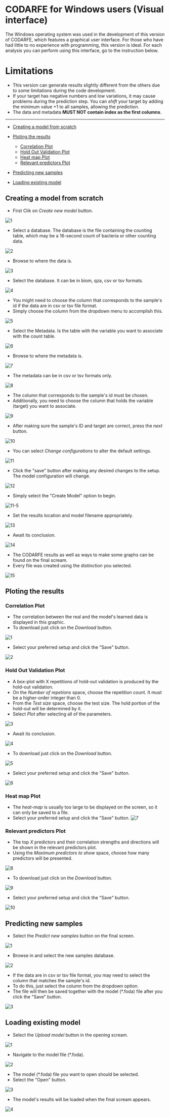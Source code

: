 # CODARFE for Windows users (Visual interface)

The Windows operating system was used in the development of this version of CODARFE, which features a graphical user interface. For those who have had little to no experience with programming, this version is ideal. For each analysis you can perform using this interface, go to the instruction below.

# Limitations
- This version can generate results slightly different from the others due to some limitations during the code development.
- If your target has negative numbers and low variations, it may cause problems during the prediction step. You can *shift* your target by adding the minimum value +1 to all samples, allowing the prediction.
- The data and metadata **MUST NOT contain index as the first columns**.

---

* [Creating a model from scratch](#Creating-a-model-from-scratch)
* [Ploting the results](#Ploting-the-results)
  - [Correlation Plot](#Correlation-Plot)
  - [Hold Out Validation Plot](#Hold-Out-Validation-Plot)
  - [Heat map Plot](#Heat-map-Plot)
  - [Relevant predictors Plot](#Relevant-predictors-Plot)
    
* [Predicting new samples](#Predicting-new-samples)
* [Loading existing model](#Loading-existing-model)


## Creating a model from scratch

* First Clik on *Create new model* button.

![1](https://github.com/MuriloCaminotto/CODARFE/assets/92797211/4b1ddf7f-9ef1-4767-b15c-5c67d6690e35)

* Select a database. The database is the file containing the counting table, which may be a 16-second count of bacteria or other counting data.
  
![2](https://github.com/MuriloCaminotto/CODARFE/assets/92797211/65f63dfe-9429-4ede-8c89-a57ae1eb4e12)

* Browse to where the data is.

![3](https://github.com/MuriloCaminotto/CODARFE/assets/92797211/56e90ea8-c712-4311-88b7-b27a278d27ef)

* Select the database. It can be in biom, qza, csv or tsv formats.

![4](https://github.com/MuriloCaminotto/CODARFE/assets/92797211/54b05cd1-3589-442d-9773-895e3ec76b24)

* You might need to choose the column that corresponds to the sample's id if the data are in csv or tsv file format.
* Simply choose the column from the dropdown menu to accomplish this.

![5](https://github.com/MuriloCaminotto/CODARFE/assets/92797211/6cf42117-4b36-4c4b-b8c7-118399e67e1d)

* Select the Metadata. Is the table with the variable you want to associate with the count table.

![6](https://github.com/MuriloCaminotto/CODARFE/assets/92797211/31075e46-5855-4f4c-88dd-ce2d180076e8)

* Browse to where the metadata is.

![7](https://github.com/MuriloCaminotto/CODARFE/assets/92797211/bda8f337-c788-451e-b693-2ce2ed147763)

* The metadata can be in csv or tsv formats only.

![8](https://github.com/MuriloCaminotto/CODARFE/assets/92797211/a49715fa-a93f-47bd-8e3f-7b018ea2e113)

* The column that corresponds to the sample's id must be chosen.
* Additionally, you need to choose the column that holds the variable (target) you want to associate.

![9](https://github.com/MuriloCaminotto/CODARFE/assets/92797211/035c5d44-7c76-42eb-b6ba-1da3ae93deed)

* After making sure the sample's ID and target are correct, press the *next* button.

![10](https://github.com/MuriloCaminotto/CODARFE/assets/92797211/000e7760-137e-4c19-b4dc-23aeea41f117)

* You can select *Change configurations* to alter the default settings.

![11](https://github.com/MuriloCaminotto/CODARFE/assets/92797211/59a9bf85-33dd-4e72-bbe1-300f399e36da)

* Click the "save" button after making any desired changes to the setup. The model configuration will change.

![12](https://github.com/MuriloCaminotto/CODARFE/assets/92797211/9ad3d1c4-0820-4e7c-9130-8cf7857b8bbb)

* Simply select the "Create Model" option to begin.

![11-5](https://github.com/MuriloCaminotto/CODARFE/assets/92797211/840634d0-dcda-445a-8fd0-1e04ddbc2e30)

* Set the results location and model filename appropriately.

![13](https://github.com/MuriloCaminotto/CODARFE/assets/92797211/3d9195ac-c8a6-4831-9182-0bf92a454f25)

* Await its conclusion.

![14](https://github.com/MuriloCaminotto/CODARFE/assets/92797211/548f35fb-dfc7-4312-99b9-5804372ea8f3)

* The CODARFE results as well as ways to make some graphs can be found on the final scream.
* Every file was created using the distinction you selected.

![15](https://github.com/MuriloCaminotto/CODARFE/assets/92797211/dcb04211-8636-4f03-97ff-26146f11437b)

## Ploting the results

### Correlation Plot

* The correlation between the real and the model's learned data is displayed in this graphic.
* To download just click on the *Download* button.
  
![1](https://github.com/MuriloCaminotto/CODARFE/assets/92797211/1872c5a4-5776-4a0b-a316-c31f82dfd747)

* Select your preferred setup and click the "Save" button.

![2](https://github.com/MuriloCaminotto/CODARFE/assets/92797211/76fc46bf-9b3a-414e-afb6-e53cce6160da)

### Hold Out Validation Plot

* A box-plot with X repetitions of hold-out validation is produced by the hold-out validation.
* On the *Number of repetions* space, choose the repetition count. It must be a higher-order integer than 0.
* From the *Test size* space, choose the test size. The hold portion of the hold-out will be determined by it.
* Select *Plot* after selecting all of the parameters.

  
![3](https://github.com/MuriloCaminotto/CODARFE/assets/92797211/ea439bf2-867f-4503-a98e-5f905cfa9e71)

* Await its conclusion.

![4](https://github.com/MuriloCaminotto/CODARFE/assets/92797211/ee49af1e-e356-4402-a269-7eaf8f5e6aed)

* To download just click on the *Download* button.

![5](https://github.com/MuriloCaminotto/CODARFE/assets/92797211/538e05f8-f4f0-4cce-a9a9-61f76b149d3b)

* Select your preferred setup and click the "Save" button.

![6](https://github.com/MuriloCaminotto/CODARFE/assets/92797211/9ec29a74-601e-45b5-8810-98bb4a4a98a8)

### Heat map Plot

* The *heat-map* is usually too large to be displayed on the screen, so it can only be saved to a file.
* Select your preferred setup and click the "Save" button.
![7](https://github.com/MuriloCaminotto/CODARFE/assets/92797211/cfb0a4ac-2a94-4c8c-a7e5-0684018af04f)

### Relevant predictors Plot

* The top *X* predictors and their correlation strengths and directions will be shown in the relevant predictors plot.
* Using the *Maximum predictors to show* space, choose how many predictors will be presented.


![8](https://github.com/MuriloCaminotto/CODARFE/assets/92797211/720f3b20-4fa2-47d6-aeba-a6658b570fbb)

* To download just click on the *Download* button.

![9](https://github.com/MuriloCaminotto/CODARFE/assets/92797211/884f6b4b-2135-49cd-839e-09e8aa11947a)

* Select your preferred setup and click the "Save" button.

![10](https://github.com/MuriloCaminotto/CODARFE/assets/92797211/fd9d7355-5464-40dc-a4bb-6c85846e4727)



## Predicting new samples

* Select the *Predict new samples* button on the final screen.

![1](https://github.com/MuriloCaminotto/CODARFE/assets/92797211/3e4c6e6d-c1a5-44e6-9bf5-207beb38a90e)

* Browse in and select the new samples database.

![2](https://github.com/MuriloCaminotto/CODARFE/assets/92797211/d48bedc5-6f91-42df-afd1-664e7850fb9c)

* If the data are in csv or tsv file format, you may need to select the column that matches the sample's id.
* To do this, just select the column from the dropdown option.
* The file will then be saved together with the model (*.foda) file after you click the "Save" button.

![3](https://github.com/MuriloCaminotto/CODARFE/assets/92797211/86157b2b-792d-4dde-8820-e6e28e11a810)


## Loading existing model

* Select the *Upload model* button in the opening scream.

![1](https://github.com/MuriloCaminotto/CODARFE/assets/92797211/9cdee727-fe3b-44e6-b1ed-34c77e28b908)

* Navigate to the model file (*.foda).

![2](https://github.com/MuriloCaminotto/CODARFE/assets/92797211/3dc47517-4d49-4b04-b47f-1baa8755b73e)

* The model (*.foda) file you want to open should be selected.
* Select the "Open" button.


![3](https://github.com/MuriloCaminotto/CODARFE/assets/92797211/64d16e9a-ff38-4f48-982d-22064fa286f6)

* The model's results will be loaded when the final scream appears.

![4](https://github.com/MuriloCaminotto/CODARFE/assets/92797211/de684126-8b51-424d-b29a-c460cc968a93)



